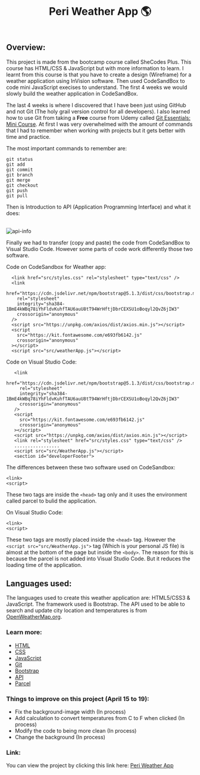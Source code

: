 <header>
<h1> Peri Weather App 🌎</h1>
</header>

<section>
<h2>Overview:</h2>
</section>

<p> This project is made from the bootcamp course called SheCodes Plus. This course has HTML/CSS & JavaScript but with more information to learn. I learnt from this course is that you have to create a design (Wireframe) for a weather application using InVision software. Then used CodeSandBox to code mini JavaScript execises to understand. The first 4 weeks we would slowly build the weather application in CodeSandBox. </p>

<p> The last 4 weeks is where I discovered that I have been just using GitHub and not Git (The holy grail version control for all developers). I  also learned how to use Git from taking a <strong>Free</strong> course from Udemy called <a href="https://www.udemy.com/course/git-essentials-mini-course/">Git Essentials: Mini Course</a>. At first I was very overwhelmed with the amount of commands that I had to remember when working with projects but it gets better with time and practice.

The most important commands to remember are:

```
git status
git add
git commit
git branch
git merge
git checkout
git push
git pull
```

Then is Introduction to API (Application Programming Interface) and what it does:</p>
<br/><img src="https://www.altexsoft.com/media/2021/03/word-image.png" alt ="api-info"/>
</br>

 <p>
  Finally we had to transfer (copy and paste) the code from CodeSandBox to Visual Studio Code. However some parts of code work differently those two software.

Code on CodeSandbox for Weather app:

```
  <link href="src/styles.css" rel="stylesheet" type="text/css" />
  <link
    href="https://cdn.jsdelivr.net/npm/bootstrap@5.1.3/dist/css/bootstrap.min.css"
    rel="stylesheet"
    integrity="sha384-1BmE4kWBq78iYhFldvKuhfTAU6auU8tT94WrHftjDbrCEXSU1oBoqyl2QvZ6jIW3"
    crossorigin="anonymous"
  />
  <script src="https://unpkg.com/axios/dist/axios.min.js"></script>
  <script
    src="https://kit.fontawesome.com/e693fb6142.js"
    crossorigin="anonymous"
  ></script>
  <script src="src/weatherApp.js"></script>
```

Code on Visual Studio Code:

```
   <link
     href="https://cdn.jsdelivr.net/npm/bootstrap@5.1.3/dist/css/bootstrap.min.css"
     rel="stylesheet"
     integrity="sha384-1BmE4kWBq78iYhFldvKuhfTAU6auU8tT94WrHftjDbrCEXSU1oBoqyl2QvZ6jIW3"
     crossorigin="anonymous"
   />
   <script
     src="https://kit.fontawesome.com/e693fb6142.js"
     crossorigin="anonymous"
   ></script>
   <script src="https://unpkg.com/axios/dist/axios.min.js"></script>
   <link rel="stylesheet" href="src/styles.css" type="text/css" />
   .................
   <script src="src/WeatherApp.js"></script>
   <section id="developerFooter">
```

 </p>

 <p>
    The differences between these two software used on CodeSandbox: 
  
  ```
  <link>
  <script>
  ```
  These two tags are inside the `<head>` tag only and it uses the environment called parcel to bulid the application.
  
</p> 
    
<p>
    On Visual Studio Code: 
 
  ```
  <link>
  <script>  
  ```     
 These two tags are mostly placed inside the `<head>` tag. However the `<script src="src/WeatherApp.js">` tag (Which is your personal JS file) is almost at the bottom of the page but inside the `<body>`. The reason for this is because the parcel is not added into Visual Studio Code. But it reduces the loading time of the application.
 
 </p>

<section>
<h2>Languages used:</h2>
</section>

<p>The languages used to create this weather application are: HTML5/CSS3 & JavaScript. The framework used is Bootstrap. The API used to be able to search and update city location and temperatures is from <a href="https://openweathermap.org/api">OpenWeatherMap.org</a>.</p>

<section>
<h3>Learn more:</h3>
</section>
<ul>
    <li><a href="https://developer.mozilla.org/en-US/docs/Learn/HTML">HTML</a></li>
    <li><a href="https://developer.mozilla.org/en-US/docs/Learn/CSS">CSS</a></li>
    <li><a href="https://developer.mozilla.org/en-US/docs/Learn/JavaScript">JavaScript</a></li>
    <li><a href ="https://developer.mozilla.org/en-US/docs/Learn/Tools_and_testing/GitHub">Git</a></li>
    <li><a href ="https://getbootstrap.com/docs/5.1/getting-started/introduction/">Bootstrap</a></li>
    <li><a href = "https://developer.mozilla.org/en-US/docs/Learn/JavaScript/Client-side_web_APIs/Introduction">API</a></li>
    <li><a href ="https://parceljs.org/docs/">Parcel</a></li>
</ul>
   
 <section>
<h3>Things to improve on this project (April 15 to 19):</h3>
</section>
   <ul>
    <li>Fix the background-image width (In process)</li>
    <li>Add calculation to convert temperatures from C to F when clicked (In process)</li>
    <li>Modify the code to being more clean (In process)</li>
    <li>Change the background (In process)</li>
   </ul>

<h3>Link:</h3>
<p>You can view the project by clicking this link here: <a href ="https://ecstatic-shirley-3303d9.netlify.app/">Peri Weather App</a></p>
